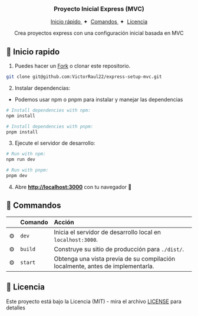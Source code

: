 <div align="center">
  <h3>
  Proyecto Inicial Express (MVC)
  </h3>
  <div align="center">
      <a href="#-inicio-rapido">
          Inicio rápido
      </a>
      <span>&nbsp;✦&nbsp;</span>
      <a href="#-commandos">
          Comandos
      </a>
      <span>&nbsp;✦&nbsp;</span>
      <a href="#-licencia">
          Licencia
      </a>   
  </div>
<p>Crea proyectos express con una configuración inicial basada en MVC</p>
</div>

## 🚀 Inicio rapido

1. Puedes hacer un [Fork](https://github.com/VictorRaul22/express-setup-mvc/fork) o clonar
   este repositorio.

```bash
git clone git@github.com:VictorRaul22/express-setup-mvc.git
```

2. Instalar dependencias:

- Podemos usar npm o pnpm para instalar y manejar las dependencias

```bash
# Install dependencies with npm:
npm install

# Install dependencies with pnpm:
pnpm install
```

3. Ejecute el servidor de desarrollo:

```bash
# Run with npm:
npm run dev

# Run with pnpm:
pnpm dev
```

4. Abre [**http://localhost:3000**](http://localhost:4321/) con tu navegador 🚀

## 🧞 Commandos

|     | Comando | Acción                                                                         |
| :-- | :------ | :----------------------------------------------------------------------------- |
| ⚙️  | `dev`   | Inicia el servidor de desarrollo local en `localhost:3000`.                    |
| ⚙️  | `build` | Construye su sitio de producción para `./dist/`.                               |
| ⚙️  | `start` | Obtenga una vista previa de su compilación localmente, antes de implementarla. |

## 🔑 Licencia

Este proyecto está bajo la Licencia (MIT) - mira el archivo [LICENSE](LICENSE) para
detalles
